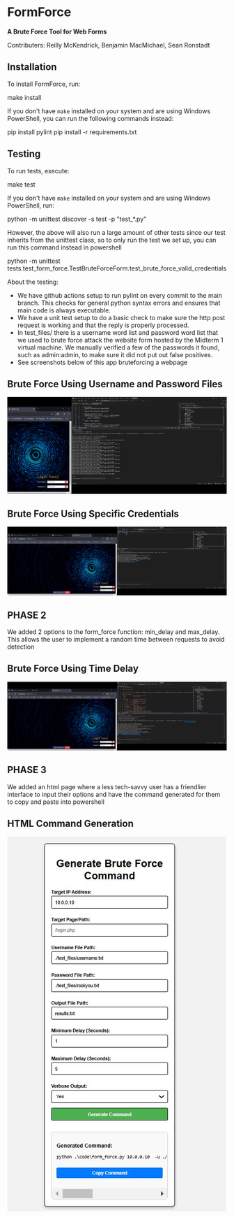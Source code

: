 # FormForce

**A Brute Force Tool for Web Forms**

Contributers: Reilly McKendrick, Benjamin MacMichael, Sean Ronstadt

## Installation

To install FormForce, run:

make install

If you don't have `make` installed on your system and are using Windows PowerShell, you can run the following commands instead:

pip install pylint
pip install -r requirements.txt

## Testing

To run tests, execute:

make test

If you don't have `make` installed on your system and are using Windows PowerShell, run:

python -m unittest discover -s test -p "test_*.py"

However, the above will also run a large amount of other tests since our test inherits from the unittest class, so to only run the test we set up, you can 
run this command instead in powershell

python -m unittest tests.test_form_force.TestBruteForceForm.test_brute_force_valid_credentials

About the testing:
  * We have github actions setup to run pylint on every commit to the main branch. This checks for general python syntax errors and ensures that main code is always executable.
  * We have a unit test setup to do a basic check to make sure the http post request is working and that the reply is properly processed.
  * In test_files/ there is a username word list and password word list that we used to brute force attack the website form hosted by the Midterm 1 virtual machine. We manually verified a few of the passwords it found, such as admin:admin, to make sure it did not put out false positives. 
* See screenshots below of this app bruteforcing a webpage

## Brute Force Using Username and Password Files
![Brute Force with Files](screenshots/file_credentials.png)

## Brute Force Using Specific Credentials
![Brute Force with Specific Credentials](screenshots/specific_credentials.png)

## PHASE 2

We added 2 options to the form_force function: min_delay and max_delay. This allows the user to implement a random time between requests to avoid detection

## Brute Force Using Time Delay
![Brute Force with Time Delay](screenshots/RandomTime.png)

## PHASE 3

We added an html page where a less tech-savvy user has a friendlier interface to input their options and have the command generated for them to copy and paste into powershell

## HTML Command Generation
![HTML Command Generation](screenshots/GenerateCommand.JPG)